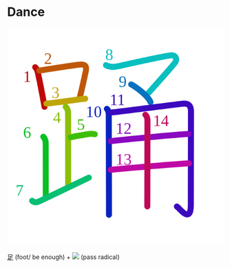 # Dance
![8e0a](Kanji/kanji-colorize/8e0a.svg)

[足](Kanji/kanji-dict/足.md) (foot/ be enough) + ![](http://www.kanjidamage.com/assets/radsmall/PASS-934c65ff2981418deef89f5d5f3ad6f6f2d06dd122d32fd8d166f36d5cabc8e6.jpg) (pass radical)